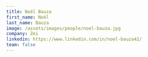 ```yaml
---
title: Noël Bauza
first_name: Noël
last_name: Bauza
image: /assets/images/people/noel-bauza.jpg
company: Zei
linkedin: https://www.linkedin.com/in/noel-bauza42/
team: false
---
```

